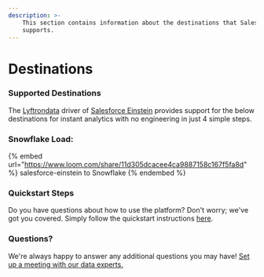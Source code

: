 ```yaml
---
description: >-
    This section contains information about the destinations that Salesforce Einstein
    supports.
---
```


# Destinations

### Supported Destinations

The [Lyftrondata](https://www.lyftrondata.com/) driver of [Salesforce Einstein](https://www.lyftrondata.com/integration/salesforce-einstein/) provides support for the below destinations for instant analytics with no engineering in just 4 simple steps.

### Snowflake Load:

{% embed url="https://www.loom.com/share/11d305dcacee4ca9887158c167f5fa8d" %}
salesforce-einstein to Snowflake
{% endembed %}

### Quickstart Steps

Do you have questions about how to use the platform? Don't worry; we've got you covered. Simply follow the quickstart instructions [here](../../../quickstart-steps.md).

### Questions? <a href="#questions" id="questions"></a>

We're always happy to answer any additional questions you may have! [Set up a meeting with our data experts.](https://www.lyftrondata.com/book-a-meeting/)
